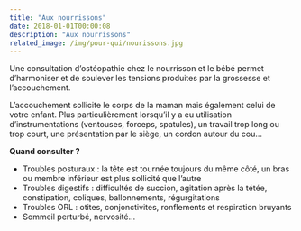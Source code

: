 ```yaml
---
title: "Aux nourrissons"
date: 2018-01-01T00:00:08
description: "Aux nourrissons"
related_image: /img/pour-qui/nourissons.jpg
---
```


Une consultation d’ostéopathie chez le nourrisson et le bébé permet d’harmoniser et de soulever les tensions produites par la grossesse et  l’accouchement.

L’accouchement sollicite le corps de la maman mais également celui de votre enfant. Plus particulièrement lorsqu’il y a eu utilisation d’instrumentations (ventouses, forceps, spatules), un travail trop long ou trop court, une présentation par le siège, un cordon autour du cou…

**Quand consulter ?**

- Troubles posturaux : la tête est tournée toujours du même côté, un bras ou membre inférieur est plus sollicité que l’autre
- Troubles digestifs : difficultés de succion, agitation après la tétée, constipation, coliques, ballonnements, régurgitations
- Troubles ORL : otites, conjonctivites, ronflements et respiration bruyants
- Sommeil perturbé, nervosité…
